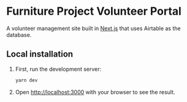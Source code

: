 # Furniture Project Volunteer Portal

A volunteer management site built in [Next.js](https://nextjs.org/) that uses Airtable as the database.

## Local installation

1. First, run the development server:

    ```bash
    yarn dev
    ```

1. Open [http://localhost:3000](http://localhost:3000) with your browser to see the result.
